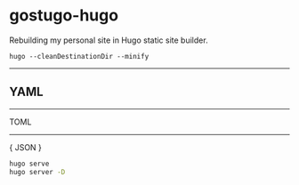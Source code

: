 # gostugo-hugo
Rebuilding my personal site in Hugo static site builder.

```
hugo --cleanDestinationDir --minify
```

---
YAML
---

***
TOML
***

{
    JSON
}

```bash
hugo serve
hugo server -D
```